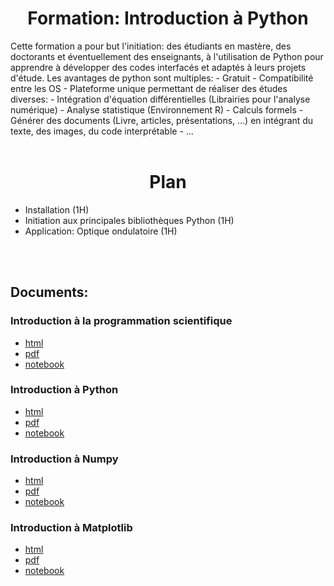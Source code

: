 
<center><h1>Formation: Introduction à Python</h1></center>
Cette formation a pour but l'initiation: des étudiants en mastère, des doctorants et éventuellement des enseignants, à l'utilisation de Python pour apprendre à développer des codes interfacés et adaptés à leurs projets d'étude. Les avantages de python sont multiples:
- Gratuit
- Compatibilité entre les OS
- Plateforme unique permettant de réaliser des études diverses:
    - Intégration d'équation différentielles (Librairies pour l'analyse numérique)
    - Analyse statistique (Environnement R)
    - Calculs formels 
    - Générer des documents (Livre, articles, présentations, ...) en intégrant du texte, des images, du code interprétable
    - ...

<br>
<br>
<center><h1>Plan</h1></center>
<ul>
<li> Installation (1H)</li>
<li> Initiation aux principales bibliothèques Python (1H)</li>
<li> Application: Optique ondulatoire (1H)</li>
</ul>
<br>
<br>

## Documents:

### Introduction à la programmation scientifique
*   [html](doc/html/Introduction.html)
*   [pdf](doc/pdf/Introduction.pdf)
*   [notebook](doc/notebooks/Introduction.ipynb)

### Introduction à Python
*   [html](doc/html/PythonIntro.html)
*   [pdf](doc/pdf/PythonIntro.pdf)
*   [notebook](doc/notebooks/PythonIntro.ipynb)

### Introduction à Numpy
*   [html](doc/html/NumpyIntro.html)
*   [pdf](doc/pdf/NumpyIntro.pdf)
*   [notebook](doc/notebooks/NumpyIntro.ipynb)

### Introduction à Matplotlib
*	[html](doc/html/MatplotlibIntro/MatplotlibIntro.html)
*   [pdf](doc/pdf/MatplotlibIntro.pdf)
*   [notebook](doc/notebooks/MatplotlibIntro.ipynb)

